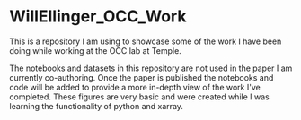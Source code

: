 # WillEllinger_OCC_Work
This is a repository I am using to showcase some of the work I have been doing while working at the OCC lab at Temple.

The notebooks and datasets in this repository are not used in the paper I am currently co-authoring. Once the paper is published the notebooks and code will be added to provide a more in-depth view of the work I've completed. These figures are very basic and were created while I was learning the functionality of python and xarray. 
